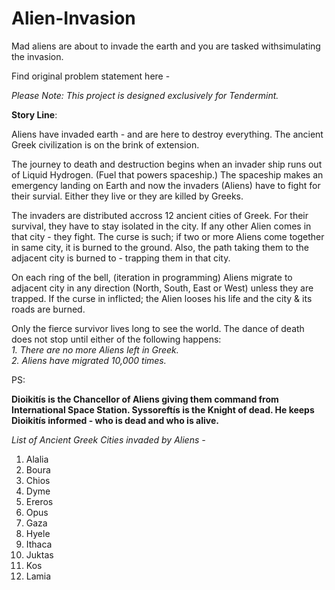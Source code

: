 # Alien-Invasion
Mad​ ​aliens​ ​are​ ​about​ ​to​ ​invade​ ​the​ ​earth​ ​and​ ​you​ ​are​ ​tasked​ ​with​ ​simulating​ ​the invasion.

Find original problem statement here - 

_Please Note: This project is designed exclusively for Tendermint._

**Story Line**:

Aliens have invaded earth - and are here to destroy everything.
The ancient Greek civilization is on the brink of extension. 

The journey to death and destruction begins when an invader ship runs out of Liquid Hydrogen. (Fuel that powers spaceship.) The spaceship makes an emergency landing on Earth and now the invaders (Aliens) have to fight for their survial. Either they live or they are killed by Greeks.

The invaders are distributed accross 12 ancient cities of Greek. For their survival, they have to stay isolated in the city. If any other Alien comes in that city - they fight. The curse is such; if two or more Aliens come together in same city, it is burned to the ground. Also, the path taking them to the adjacent city is burned to - trapping them in that city.

On each ring of the bell, (iteration in programming) Aliens migrate to adjacent city in any direction (North, South, East or West) unless they are trapped. If the curse in inflicted; the Alien looses his life and the city & its roads are burned.

Only the fierce survivor lives long to see the world. The dance of death does not stop until either of the following happens:
 <br /> _1. There are no more Aliens left in Greek._
 <br />_2. Aliens have migrated 10,000 times._
  
PS:

**Dioikitís is the Chancellor of Aliens giving them command from International Space Station.
Syssoreftís is the Knight of dead. He keeps Dioikitís informed - who is dead and who is alive.**

*List of Ancient Greek Cities invaded by Aliens -*

  1. Alalia
  2. Boura
  3. Chios
  4. Dyme
  5. Ereros
  6. Opus
  7. Gaza
  8. Hyele
  9. Ithaca
  10. Juktas
  11. Kos
  12. Lamia
